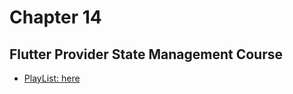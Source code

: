 # Chapter 14 

## Flutter Provider State Management Course


- [PlayList: here](https://www.youtube.com/playlist?list=PLFyjjoCMAPtzn7tFLRV3eny7G74LnlMRt)

